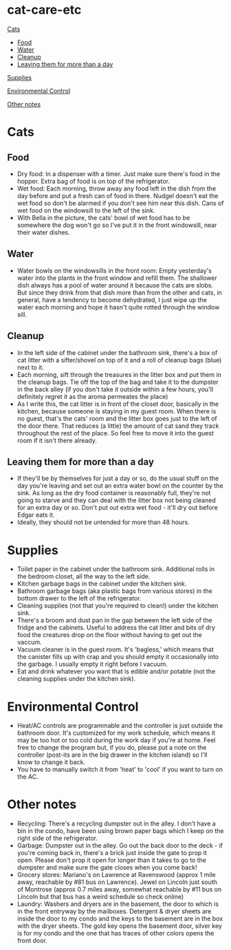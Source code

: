 # cat-care-etc

[Cats](#cats)
  - [Food](#food)
  - [Water](#water)
  - [Cleanup](#cleanup)
  - [Leaving them for more than a day](#leaving-them-for-more-than-a-day)
  
[Supplies](#supplies)

[Environmental Control](#environmental-control)

[Other notes](#other-notes)

Cats
====

Food
----
- Dry food: In a dispenser with a timer. Just make sure there's food in the hopper. Extra bag of food is on top of the refrigerator.
- Wet food: Each morning, throw away any food left in the dish from the day before and put a fresh can of food in there. Nudgel doesn't eat the wet food so don't be alarmed if you don't see him near this dish. Cans of wet food on the windowsill to the left of the sink. 
- With Bella in the picture, the cats' bowl of wet food has to be somewhere the dog won't go so I've put it in the front windowsill, near their water dishes.

Water
-----
- Water bowls on the windowsills in the front room: Empty yesterday's water into the plants in the front window and refill them. The shallower dish always has a pool of water around it because the cats are slobs. But since they drink from that dish more than from the other and cats, in general, have a tendency to become dehydrated, I just wipe up the water each morning and hope it hasn't quite rotted through the window sill.

Cleanup
-------
- In the left side of the cabinet under the bathroom sink, there's a box of cat litter with a sifter/shovel on top of it and a roll of cleanup bags (blue) next to it. 
- Each morning, sift through the treasures in the litter box and put them in the cleanup bags. Tie off the top of the bag and take it to the dumpster in the back alley (if you don't take it outside within a few hours, you'll definitely regret it as the aroma permeates the place)
- As I write this, the cat litter is in front of the closet door, basically in the kitchen, because someone is staying in my guest room. When there is no guest, that's the cats' room and the litter box goes just to the left of the door there. That reduces (a little) the amount of cat sand they track throughout the rest of the place. So feel free to move it into the guest room if it isn't there already.


Leaving them for more than a day
--------------------------------
- If they'll be by themselves for just a day or so, do the usual stuff on the day you're leaving and set out an extra water bowl on the counter by the sink. As long as the dry food container is reasonably full, they're not going to starve and they can deal with the litter box not being cleaned for an extra day or so. Don't put out extra wet food - it'll dry out before Edgar eats it.
- Ideally, they should not be untended for more than 48 hours. 

Supplies
========
- Toilet paper in the cabinet under the bathroom sink. Additional rolls in the bedroom closet, all the way to the left side.
- Kitchen garbage bags in the cabinet under the kitchen sink.
- Bathroom garbage bags (aka plastic bags from various stores) in the bottom drawer to the left of the refrigerator.
- Cleaning supplies (not that you're required to clean!) under the kitchen sink. 
- There's a broom and dust pan in the gap between the left side of the fridge and the cabinets. Useful to address the cat litter and bits of dry food the creatures drop on the floor without having to get out the vaccum.
- Vacuum cleaner is in the guest room. It's 'bagless,' which means that the canister fills up with crap and you should empty it occasionally into the garbage. I usually empty it right before I vacuum.
- Eat and drink whatever you want that is edible and/or potable (not the cleaning supplies under the kitchen sink).

Environmental Control
=====================
- Heat/AC controls are programmable and the controller is just outside the bathroom door. It's customized for my work schedule, which means it may be too hot or too cold during the work day if you're at home. Feel free to change the program but, if you do, please put a note on the controller (post-its are in the big drawer in the kitchen island) so I'll know to change it back. 
- You have to manually switch it from 'heat' to 'cool' if you want to turn on the AC.

Other notes
===========
- Recycling: There's a recycling dumpster out in the alley. I don't have a bin in the condo, have been using brown paper bags which I keep on the right side of the refrigerator.
- Garbage: Dumpster out in the alley. Go out the back door to the deck - if you're coming back in, there's a brick just inside the gate to prop it open. Please don't prop it open for longer than it takes to go to the dumpster and make sure the gate closes when you come back!
- Grocery stores: Mariano's on Lawrence at Ravenswood (approx 1 mile away, reachable by #81 bus on Lawrence). Jewel on Lincoln just south of Montrose (approx 0.7 miles away, somewhat reachable by #11 bus on Lincoln but that bus has a weird schedule so check online)
- Laundry: Washers and dryers are in the basement, the door to which is in the front entryway by the mailboxes. Detergent & dryer sheets are inside the door to my condo and the keys to the basement are in the box with the dryer sheets. The gold key opens the basement door, silver key is for my condo and the one that has traces of other colors opens the front door.
